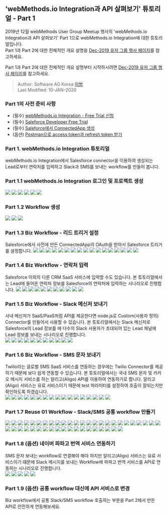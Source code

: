   ## 'webMethods.io Integration과 API 살펴보기' 튜토리얼 - Part 1  
  2019년 12월 webMethods User Group Meetup 행사의 'webMethods.io Integration과 API 살펴보기' Part 1으로 webMethods.io Integration에 대한 튜토리얼입니다.  
  Part 1과 Part 2에 대한 전체적인 개요 설명을 [Dec-2019 유저 그룹 행사 페이지](https://github.com/SoftwareAG-Korea/tutorials/tree/master/UserGroup/Dec-2019/wmio+integration+api/)를 참고하세요.  
  
  Part 1과 Part 2에 대한 전체적인 개요 설명부터 시작하시려면 [Dec-2019 유저 그룹 행사 페이지](https://github.com/SoftwareAG-Korea/tutorials/tree/master/UserGroup/Dec-2019/wmio+integration+api/)를 참고하세요.  
  
  > Author: Software AG Korea [이범](https://github.com/billybeom)  
  > Last Modified: 10-JAN-2020  
  
  
  ### Part 1의 사전 준비 사항    
  * (필수) [webMethods.io Integration - Free Trial 신청](https://github.com/SoftwareAG-Korea/tutorials/tree/master/UserGroup/Dec-2019/wmio+integration+api/Prerequisite/README.preq1.md)  
  * (필수) [Saleforce Developer Free Trial](https://github.com/SoftwareAG-Korea/tutorials/tree/master/UserGroup/Dec-2019/wmio+integration+api/Prerequisite/README.preq2.md)  
  * (필수) [Saleforce에서 ConnectedApp 생성](https://github.com/SoftwareAG-Korea/tutorials/tree/master/UserGroup/Dec-2019/wmio+integration+api/Prerequisite/README.preq3.md)  
  * (옵션) [Postman으로 access token과 refresh token 받기](https://github.com/SoftwareAG-Korea/tutorials/tree/master/UserGroup/Dec-2019/wmio+integration+api/Prerequisite/README.preq4.md)  
  
  ### Part 1. webMethods.io Integration 튜토리얼  
  webMethods.io Integration에서 Salesforce connector을 이용하여 생성되는 Lead로부터 연락처를 입력하고 Slack과 SMS를 보내는 workflow를 만들어 봅니다.  
  
  ### Part 1.1 webMethods.io Integration 로그인 및 프로젝트 생성
  ![](./images/part.1-1.webMethods.io.01.png)
  ![](./images/part.1-1.webMethods.io.02.png)
  ![](./images/part.1-1.webMethods.io.03.png)
  ![](./images/part.1-1.webMethods.io.04.png)
  ![](./images/part.1-1.webMethods.io.05.png)
  ![](./images/part.1-1.webMethods.io.06.png)
  
  
  ### Part 1.2 Workflow 생성  
  ![](./images/part.1-2.webMethods.io.Create.Workflow.01.png)
  ![](./images/part.1-2.webMethods.io.Create.Workflow.02.png)
  ![](./images/part.1-2.webMethods.io.Create.Workflow.03.png)
  
  
  ### Part 1.3 Biz Workflow - 리드 트리거 설정  
  Salesforce에서 사전에 만든 ConnectedApp의 OAuth을 받아서 Salesforce 트리거를 설정합니다.
  ![](./images/part.1-3.webMethods.io.Workflow.Trigger.Leads.01.png)
  ![](./images/part.1-3.webMethods.io.Workflow.Trigger.Leads.02.png)
  ![](./images/part.1-3.webMethods.io.Workflow.Trigger.Leads.03.png)
  ![](./images/part.1-3.webMethods.io.Workflow.Trigger.Leads.04.png)
  ![](./images/part.1-3.webMethods.io.Workflow.Trigger.Leads.05.png)
  ![](./images/part.1-3.webMethods.io.Workflow.Trigger.Leads.06.png)
  ![](./images/part.1-3.webMethods.io.Workflow.Trigger.Leads.07.png)
  ![](./images/part.1-3.webMethods.io.Workflow.Trigger.Leads.08.png)
  ![](./images/part.1-3.webMethods.io.Workflow.Trigger.Leads.09.png)
  ![](./images/part.1-3.webMethods.io.Workflow.Trigger.Leads.10.png)
  ![](./images/part.1-3.webMethods.io.Workflow.Trigger.Leads.11.png)
  ![](./images/part.1-3.webMethods.io.Workflow.Trigger.Leads.12.png)
  ![](./images/part.1-3.webMethods.io.Workflow.Trigger.Leads.13.png)
  ![](./images/part.1-3.webMethods.io.Workflow.Trigger.Leads.14.png)
  ![](./images/part.1-3.webMethods.io.Workflow.Trigger.Leads.15.png)
  ![](./images/part.1-3.webMethods.io.Workflow.Trigger.Leads.16.png)
  ![](./images/part.1-3.webMethods.io.Workflow.Trigger.Leads.17.png)
  
  
  ### Part 1.4 Biz Workflow - 연락처 입력  
  Salesforce 이외의 다른 CRM SaaS 서비스에 입력할 수도 있습니다. 본 튜토리얼에서는 Lead에 들어온 연락처 정보를 Salesforce의 연락처에 입력하는 시나리오로 진행합니다.
  ![](./images/part.1-4.webMethods.io.Workflow.Create.Contact.01.png)
  ![](./images/part.1-4.webMethods.io.Workflow.Create.Contact.02.png)
  ![](./images/part.1-4.webMethods.io.Workflow.Create.Contact.03.png)
  ![](./images/part.1-4.webMethods.io.Workflow.Create.Contact.04.png)
  ![](./images/part.1-4.webMethods.io.Workflow.Create.Contact.05.png)
  ![](./images/part.1-4.webMethods.io.Workflow.Create.Contact.06.png)
  ![](./images/part.1-4.webMethods.io.Workflow.Create.Contact.07.png)
  ![](./images/part.1-4.webMethods.io.Workflow.Create.Contact.08.png)
  ![](./images/part.1-4.webMethods.io.Workflow.Create.Contact.09.png)
  ![](./images/part.1-4.webMethods.io.Workflow.Create.Contact.10.png)
  ![](./images/part.1-4.webMethods.io.Workflow.Create.Contact.11.png)
  
  
  ### Part 1.5 Biz Workflow - Slack 메신저 보내기  
  사내 메신저가 SaaS/PaaS처럼 API를 제공한다면 node.js로 Custom(사용자 정의) Connector를 만들어서 사용할 수 있습니다. 본 튜토리얼에서는 Slack 메신저로 Salesforce의 Lead 정보를 에 다수의 Slack 사용자가 초대되어 있는 Lead 채널에 Lead 정보를 보내는 시나리오로 진행합니다.  
  ![](./images/part.1-5.webMethods.io.Workflow.Send.Message.Slack.01.png)
  ![](./images/part.1-5.webMethods.io.Workflow.Send.Message.Slack.02.png)
  ![](./images/part.1-5.webMethods.io.Workflow.Send.Message.Slack.03.png)
  ![](./images/part.1-5.webMethods.io.Workflow.Send.Message.Slack.04.png)
  ![](./images/part.1-5.webMethods.io.Workflow.Send.Message.Slack.05.png)
  ![](./images/part.1-5.webMethods.io.Workflow.Send.Message.Slack.06.png)
  ![](./images/part.1-5.webMethods.io.Workflow.Send.Message.Slack.07.png)
  ![](./images/part.1-5.webMethods.io.Workflow.Send.Message.Slack.08.png)
  ![](./images/part.1-5.webMethods.io.Workflow.Send.Message.Slack.09.png)
  ![](./images/part.1-5.webMethods.io.Workflow.Send.Message.Slack.10.png)
  ![](./images/part.1-5.webMethods.io.Workflow.Send.Message.Slack.11.png)
  
  
  ### Part 1.6 Biz Workflow - SMS 문자 보내기  
  Twilio라는 글로벌 SMS SaaS 서비스를 연동하는 경우에는 Twilio Connector를 제공하기 때문에 보다 쉽게 연동할 수 있습니다. 본 튜토리얼에서는 국내 SMS 문자 및 카카오 메시지 서비스를 하는 알리고(Aligo) API를 이용하여 연동하기로 합니다. 알리고(Aligo) 서비스는 유료 서비스이기 때문에 test 파라미터를 설정하여 호출이 잘되는지만 확인하도록 하겠습니다.  
  ![](./images/part.1-6.webMethods.io.Workflow.Send.Message.SMS.01.png)
  ![](./images/part.1-6.webMethods.io.Workflow.Send.Message.SMS.02.png)
  ![](./images/part.1-6.webMethods.io.Workflow.Send.Message.SMS.03.png)
  ![](./images/part.1-6.webMethods.io.Workflow.Send.Message.SMS.04.png)
  ![](./images/part.1-6.webMethods.io.Workflow.Send.Message.SMS.05.png)
  ![](./images/part.1-6.webMethods.io.Workflow.Send.Message.SMS.06.png)
  ![](./images/part.1-6.webMethods.io.Workflow.Send.Message.SMS.07.png)
  ![](./images/part.1-6.webMethods.io.Workflow.Send.Message.SMS.08.png)
  ![](./images/part.1-6.webMethods.io.Workflow.Send.Message.SMS.09.png)
  ![](./images/part.1-6.webMethods.io.Workflow.Send.Message.SMS.10.png)
  ![](./images/part.1-6.webMethods.io.Workflow.Send.Message.SMS.11.png)
  ![](./images/part.1-6.webMethods.io.Workflow.Send.Message.SMS.12.png)
  ![](./images/part.1-6.webMethods.io.Workflow.Send.Message.SMS.13.png)
  ![](./images/part.1-6.webMethods.io.Workflow.Send.Message.SMS.14.png)
  ![](./images/part.1-6.webMethods.io.Workflow.Send.Message.SMS.15.png)
  ![](./images/part.1-6.webMethods.io.Workflow.Send.Message.SMS.16.png)
  ![](./images/part.1-6.webMethods.io.Workflow.Send.Message.SMS.17.png)
  
  
  ### Part 1.7 Reuse 01 Workflow - Slack/SMS 공통 workflow 만들기  
  ![](./images/part.1-7.webMethods.io.Workflow.Reuse.workflow.01.png)
  ![](./images/part.1-7.webMethods.io.Workflow.Reuse.workflow.02.png)
  ![](./images/part.1-7.webMethods.io.Workflow.Reuse.workflow.03.png)
  ![](./images/part.1-7.webMethods.io.Workflow.Reuse.workflow.04.png)
  ![](./images/part.1-7.webMethods.io.Workflow.Reuse.workflow.05.png)
  ![](./images/part.1-7.webMethods.io.Workflow.Reuse.workflow.06.png)
  ![](./images/part.1-7.webMethods.io.Workflow.Reuse.workflow.07.png)
  ![](./images/part.1-7.webMethods.io.Workflow.Reuse.workflow.08.png)
  ![](./images/part.1-7.webMethods.io.Workflow.Reuse.workflow.09.png)
  ![](./images/part.1-7.webMethods.io.Workflow.Reuse.workflow.10.png)
  ![](./images/part.1-7.webMethods.io.Workflow.Reuse.workflow.11.png)
  ![](./images/part.1-7.webMethods.io.Workflow.Reuse.workflow.12.png)
  ![](./images/part.1-7.webMethods.io.Workflow.Reuse.workflow.13.png)
  ![](./images/part.1-7.webMethods.io.Workflow.Reuse.workflow.14.png)
  ![](./images/part.1-7.webMethods.io.Workflow.Reuse.workflow.15.png)
  ![](./images/part.1-7.webMethods.io.Workflow.Reuse.workflow.16.png)
  ![](./images/part.1-7.webMethods.io.Workflow.Reuse.workflow.17.png)
  ![](./images/part.1-7.webMethods.io.Workflow.Reuse.workflow.18.png)
  ![](./images/part.1-7.webMethods.io.Workflow.Reuse.workflow.19.png)
  ![](./images/part.1-7.webMethods.io.Workflow.Reuse.workflow.20.png)
  ![](./images/part.1-7.webMethods.io.Workflow.Reuse.workflow.21.png)
  ![](./images/part.1-7.webMethods.io.Workflow.Reuse.workflow.22.png)
  ![](./images/part.1-7.webMethods.io.Workflow.Reuse.workflow.23.png)
  ![](./images/part.1-7.webMethods.io.Workflow.Reuse.workflow.24.png)
  ![](./images/part.1-7.webMethods.io.Workflow.Reuse.workflow.25.png)
  ![](./images/part.1-7.webMethods.io.Workflow.Reuse.workflow.26.png)
  ![](./images/part.1-7.webMethods.io.Workflow.Reuse.workflow.27.png)
  ![](./images/part.1-7.webMethods.io.Workflow.Reuse.workflow.28.png)
  ![](./images/part.1-7.webMethods.io.Workflow.Reuse.workflow.29.png)
  ![](./images/part.1-7.webMethods.io.Workflow.Reuse.workflow.30.png)
  ![](./images/part.1-7.webMethods.io.Workflow.Reuse.workflow.31.png)
  ![](./images/part.1-7.webMethods.io.Workflow.Reuse.workflow.32.png)
  ![](./images/part.1-7.webMethods.io.Workflow.Reuse.workflow.33.png)
  ![](./images/part.1-7.webMethods.io.Workflow.Reuse.workflow.34.png)
  ![](./images/part.1-7.webMethods.io.Workflow.Reuse.workflow.35.png)
  ![](./images/part.1-7.webMethods.io.Workflow.Reuse.workflow.36.png)
  ![](./images/part.1-7.webMethods.io.Workflow.Reuse.workflow.37.png)
  ![](./images/part.1-7.webMethods.io.Workflow.Reuse.workflow.38.png)
  ![](./images/part.1-7.webMethods.io.Workflow.Reuse.workflow.39.png)
  ![](./images/part.1-7.webMethods.io.Workflow.Reuse.workflow.40.png)
  ![](./images/part.1-7.webMethods.io.Workflow.Reuse.workflow.41.png)
  ![](./images/part.1-7.webMethods.io.Workflow.Reuse.workflow.42.png)
  ![](./images/part.1-7.webMethods.io.Workflow.Reuse.workflow.43.png)
  ![](./images/part.1-7.webMethods.io.Workflow.Reuse.workflow.44.png)
  
  
  ### Part 1.8 (옵션) 네이버 파파고 번역 서비스 연동하기  
  SMS 문자 보내는 workflow로 연결해야 해야 하지만 알리고(Aligo) 서비스는 유료 서비스이기 떄문에 Slack 메시지를 보내는 Workflow에 파파고 번역 서비스를 API로 연동하는 시나리오로 진행합니다.  
  ![](./images/part.1-8.Optional.Translate.01.png)
  ![](./images/part.1-8.Optional.Translate.02.png)
  ![](./images/part.1-8.Optional.Translate.03.png)
  ![](./images/part.1-8.Optional.Translate.04.png)
  ![](./images/part.1-8.Optional.Translate.05.png)
 
  
  
  ### Part 1.9 (옵션) 공통 workflow 대신에 API 서비스로 변경
  Biz workflow에서 공통 Slack/SMS workflow 호출하는 부분을 Part 2에서 만든 API로 안전하게 연동해보세요.
  
  
